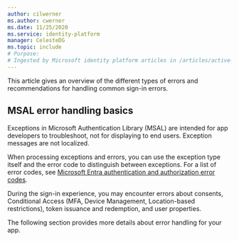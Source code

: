 ```yaml
---
author: cilwerner
ms.author: cwerner
ms.date: 11/25/2020
ms.service: identity-platform
manager: CelesteDG
ms.topic: include
# Purpose:
# Ingested by Microsoft identity platform articles in /articles/active-directory/develop/* that document the error handling intro for the different platforms.
---
```

This article gives an overview of the different types of errors and recommendations for handling common sign-in errors.

## MSAL error handling basics

Exceptions in Microsoft Authentication Library (MSAL) are intended for app developers to troubleshoot, not for displaying to end users. Exception messages are not localized.

When processing exceptions and errors, you can use the exception type itself and the error code to distinguish between exceptions. For a list of error codes, see [Microsoft Entra authentication and authorization error codes](../../reference-error-codes.md).

During the sign-in experience, you may encounter errors about consents, Conditional Access (MFA, Device Management, Location-based restrictions), token issuance and redemption, and user properties.

The following section provides more details about error handling for your app.
